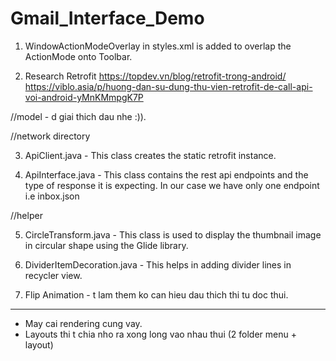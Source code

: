 # Gmail_Interface_Demo

1. WindowActionModeOverlay in styles.xml is added to overlap the ActionMode onto Toolbar.

2. Research Retrofit 
https://topdev.vn/blog/retrofit-trong-android/
https://viblo.asia/p/huong-dan-su-dung-thu-vien-retrofit-de-call-api-voi-android-yMnKMmpgK7P

//model - d giai thich dau nhe :)).

//network directory

3. ApiClient.java - This class creates the static retrofit instance.

4. ApiInterface.java - This class contains the rest api endpoints and the type of response it is expecting. In our case we have only one endpoint i.e inbox.json

//helper

5. CircleTransform.java - This class is used to display the thumbnail image in circular shape using the Glide library.

6. DividerItemDecoration.java - This helps in adding divider lines in recycler view.

7. Flip Animation - t lam them ko can hieu dau thich thi tu doc thui.

------------------------------------------------------------------------------------------------------------------------------------------------------------------
- May cai rendering cung vay. 
- Layouts thi t chia nho ra xong long vao nhau thui (2 folder menu + layout)
